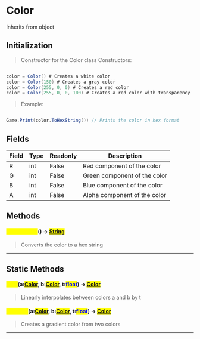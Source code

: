 # Color
Inherits from object
## Initialization
> Constructor for the Color class
> Constructors:
```csharp

color = Color() # Creates a white color
color = Color(150) # Creates a gray color
color = Color(255, 0, 0) # Creates a red color
color = Color(255, 0, 0, 100) # Creates a red color with transparency
```
> Example:
```csharp

Game.Print(color.ToHexString()) // Prints the color in hex format
```
## Fields
|Field|Type|Readonly|Description|
|---|---|---|---|
|R|int|False|Red component of the color|
|G|int|False|Green component of the color|
|B|int|False|Blue component of the color|
|A|int|False|Alpha component of the color|
## Methods
#### <mark style="color:yellow;">ToHexString</mark>() -> <mark style="color:blue;">[String](../static/String.md)</mark>
> Converts the color to a hex string


---

## Static Methods
#### <mark style="color:yellow;">Lerp</mark>(a:<mark style="color:blue;">[Color](../objects/Color.md)</mark>, b:<mark style="color:blue;">[Color](../objects/Color.md)</mark>, t:<mark style="color:blue;">float</mark>) -> <mark style="color:blue;">[Color](../objects/Color.md)</mark>
> Linearly interpolates between colors a and b by t

#### <mark style="color:yellow;">Gradient</mark>(a:<mark style="color:blue;">[Color](../objects/Color.md)</mark>, b:<mark style="color:blue;">[Color](../objects/Color.md)</mark>, t:<mark style="color:blue;">float</mark>) -> <mark style="color:blue;">[Color](../objects/Color.md)</mark>
> Creates a gradient color from two colors


---

